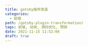 ```yaml
---
title: gatsby插件改造
categories:
  - 前端
path: /gatsby-plugin-transformation/
tags: 前端, 动效, 源码优化, 预研
date: 2021-11-15 11:52:04
draft: true
---
```

